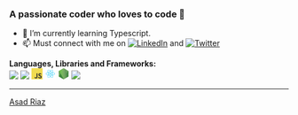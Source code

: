 ### A passionate coder who loves to code 🌈 
- 🌱 I’m currently learning Typescript.
- 📫 Must connect with me on [![LinkedIn](https://img.shields.io/badge/LinkedIn-0077B5?style=flat&logo=linkedin&logoColor=white)](https://linkedin.com/in/hafizasad419) and [![Twitter](https://img.shields.io/badge/Twitter-1DA1F2?style=flat&logo=twitter&logoColor=white)](https://twitter.com/hafizasad419)


**Languages, Libraries and Frameworks:**  
<code><img height="20" src="https://banner2.cleanpng.com/20180430/tqq/kisspng-html-computer-icons-5ae73de5c51fe9.7957224815251041018074.jpg"></img></code>
<code><img height="20" src="https://banner2.cleanpng.com/20180402/csq/kisspng-css3-cascading-style-sheets-computer-icons-html-emblem-5ac245f0d27847.8044648115226813288621.jpg"></img></code>
<code><img height="20" src="https://raw.githubusercontent.com/github/explore/80688e429a7d4ef2fca1e82350fe8e3517d3494d/topics/javascript/javascript.png"></code>
<code><img height="20" src="https://raw.githubusercontent.com/github/explore/80688e429a7d4ef2fca1e82350fe8e3517d3494d/topics/react/react.png"></code>
<code><img height="20" src="https://raw.githubusercontent.com/github/explore/80688e429a7d4ef2fca1e82350fe8e3517d3494d/topics/nodejs/nodejs.png"></code>
<code><img height="20" src="https://icons-for-free.com/iconfiles/png/256/NextJS-1324888744726908747.png"></img></code>







---
[Asad Riaz](https://github.com/hafizasad419)
